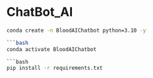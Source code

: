 # ChatBot_AI

```bash
conda create -n BloodAIChatbot python=3.10 -y

```bash
conda activate BloodAIChatbot

```bash
pip install -r requirements.txt